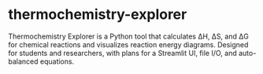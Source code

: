 # thermochemistry-explorer
Thermochemistry Explorer is a Python tool that calculates ΔH, ΔS, and ΔG for chemical reactions and visualizes reaction energy diagrams. Designed for students and researchers, with plans for a Streamlit UI, file I/O, and auto-balanced equations.
